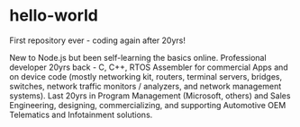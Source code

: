# hello-world
First repository ever - coding again after 20yrs!

New to Node.js but been self-learning the basics online.
Professional developer 20yrs back - C, C++, RTOS Assembler for commercial Apps and on device code (mostly networking kit, routers, terminal servers, bridges, switches, network traffic monitors / analyzers, and network management systems).
Last 20yrs in Program Management (Microsoft, others) and Sales Engineering, designing, commercializing, and supporting Automotive OEM Telematics and Infotainment solutions.
